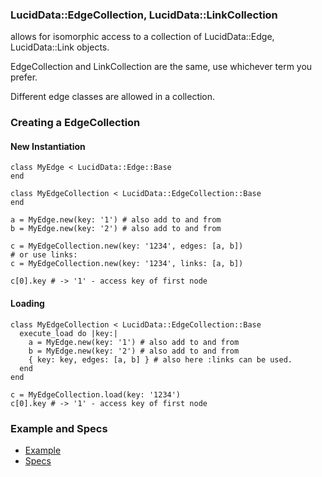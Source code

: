 ### LucidData::EdgeCollection, LucidData::LinkCollection

allows for isomorphic access to a collection of LucidData::Edge, LucidData::Link objects.

EdgeCollection and LinkCollection are the same, use whichever term you prefer.

Different edge classes are allowed in a collection.

### Creating a EdgeCollection

#### New Instantiation
```
class MyEdge < LucidData::Edge::Base
end

class MyEdgeCollection < LucidData::EdgeCollection::Base
end

a = MyEdge.new(key: '1') # also add to and from
b = MyEdge.new(key: '2') # also add to and from

c = MyEdgeCollection.new(key: '1234', edges: [a, b])
# or use links:
c = MyEdgeCollection.new(key: '1234', links: [a, b])

c[0].key # -> '1' - access key of first node
```

#### Loading
```
class MyEdgeCollection < LucidData::EdgeCollection::Base
  execute_load do |key:|
    a = MyEdge.new(key: '1') # also add to and from
    b = MyEdge.new(key: '2') # also add to and from
    { key: key, edges: [a, b] } # also here :links can be used.
  end
end

c = MyEdgeCollection.load(key: '1234')
c[0].key # -> '1' - access key of first node
```

### Example and Specs
- [Example](https://github.com/isomorfeus/isomorfeus-project/blob/master/ruby/isomorfeus-data/test_app_files/isomorfeus/data/simple_collection.rb)
- [Specs](https://github.com/isomorfeus/isomorfeus-project/blob/master/ruby/isomorfeus-data/test_app_files/spec/data_edge_collection_spec.rb)
